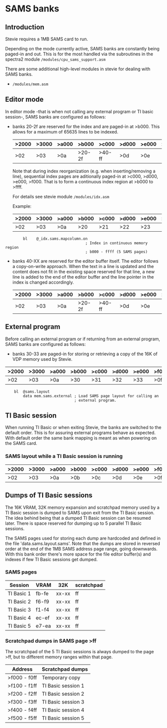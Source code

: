 # SAMS banks

## Introduction

Stevie requires a 1MB SAMS card to run.

Depending on the mode currently active, SAMS banks are constantly being paged-in
and out.
This is for the most handled via the subroutines in the spectra2 module
``/modules/cpu_sams_support.asm``

There are some additional high-level modules in stevie for dealing with SAMS
banks.

* ``/modules/mem.asm``

## Editor mode

In editor mode -that is when not calling any external program or TI basic
session-, SAMS banks are configured as follows:

* banks 20-2f are reserved for the index and are paged-in at >b000.
  This allows for a maximum of 65635 lines to be indexed.

  |  >2000 | >3000 | >a000 | >b000  | >c000  | >d000 | >e000 | >f000 |
  |--------|-------|-------|--------|--------|-------|-------|-------|
  |   >02  |  >03  |  >0a  | >20-2f | >40-ff |  >0d  |  >0e  |  >0f  |

  Note that during index reorganization (e.g. when inserting/removing a line),
  sequential index pages are aditionally paged-in at >c000, >d000, >e000, >f000.
  That is to form a continuous index region at >b000 to >ffff.

  For details see stevie module ``/modules/idx.asm``

  Example:

  |  >2000 | >3000 | >a000 | >b000  | >c000  | >d000 | >e000 | >f000 |
  |--------|-------|-------|--------|--------|-------|-------|-------|
  |   >02  |  >03  |  >0a  |   >20  |  >21   |  >22  |  >23  |  >24  |

```
        bl    @_idx.sams.mapcolumn.on
                                    ; Index in continuous memory region
                                    ; b000 - ffff (5 SAMS pages)
```


* banks 40-XX are reserved for the editor buffer itself. The editor follows a
  copy-on-write approach. When the text in a line is updated and
  the content does not fit in the existing space reserved for that line, a new
  line is added to the end of the editor buffer and the line pointer in
  the index is changed accordingly.

  |  >2000 | >3000 | >a000 | >b000  | >c000  | >d000 | >e000 | >f000 |
  |--------|-------|-------|--------|--------|-------|-------|-------|
  |   >02  |  >03  |  >0a  | >20-2f | >40-ff |  >0d  |  >0e  |  >0f  |


## External program

Before calling an external program or if returning from an external program,
SAMS banks are configured as follows:

* banks 30-33 are paged-in for storing or retrieving a copy of the 16K of VDP
  memory used by Stevie.

|  >2000 | >3000 | >a000 | >b000  | >c000  | >d000 | >e000 | >f000 |
|--------|-------|-------|--------|--------|-------|-------|-------|
|   >02  |  >03  |  >0a  |   >30  |   >31  |  >32  |  >33  |  >0f  |

```
    bl  @sams.layout
        data mem.sams.external ; Load SAMS page layout for calling an
                               ; external program.
```

## TI Basic session

When running TI Basic or when exiting Stevie, the banks are switched to
the default order. This is for assuring external programs behave as
expected. With default order the same bank mapping is meant as when
powering on the SAMS card.

### SAMS layout while a TI Basic session is running

|  >2000 | >3000 | >a000 | >b000  | >c000  | >d000 | >e000 | >f000 |
|--------|-------|-------|--------|--------|-------|-------|-------|
|   >02  |  >03  |  >0a  |   >0b  |   >0c  |  >0d  |  >0e  |  >0f  |



## Dumps of TI Basic sessions

The 16K VRAM, 32K memory expansion and scratchpad memory used by a TI Basic
session is dumped to SAMS upon exit from the TI Basic session.
The idea behind being that a dumped TI Basic session can be resumed later.
There is space reserved for dumping up to 5 parallel TI Basic sessions.

The SAMS pages used for storing each dump are hardcoded and defined in the file
'data.sams.layout.sams'. Note that the dumps are stored in reversed order at the
end of the 1MB SAMS address page range, going downwards.
With this bank order there's more space for the file editor buffer(s) and
indexes if few TI Basic sessions get dumped.

### SAMS pages

| Session    | VRAM  | 32K   | scratchpad |
|------------|-------|-------|------------|
| TI Basic 1 | fb-fe | xx-xx | ff         |
| TI Basic 2 | f6-f9 | xx-xx | ff         |
| TI Basic 3 | f1-f4 | xx-xx | ff         |
| TI Basic 4 | ec-ef | xx-xx | ff         |
| TI Basic 5 | e7-ea | xx-xx | ff         |

### Scratchpad dumps in SAMS page >ff

The scratchpad of the 5 TI Basic sessions is always dumped to the page >ff, but
to different memory ranges within that page.

| Address      | Scratchpad dumps     |
|--------------|----------------------|
| >f000 - f0ff | Temporary copy       |
| >f100 - f1ff | TI Basic session 1   |
| >f200 - f2ff | TI Basic session 2   |
| >f300 - f3ff | TI Basic session 3   |
| >f400 - f4ff | TI Basic session 4   |
| >f500 - f5ff | TI Basic session 5   |
